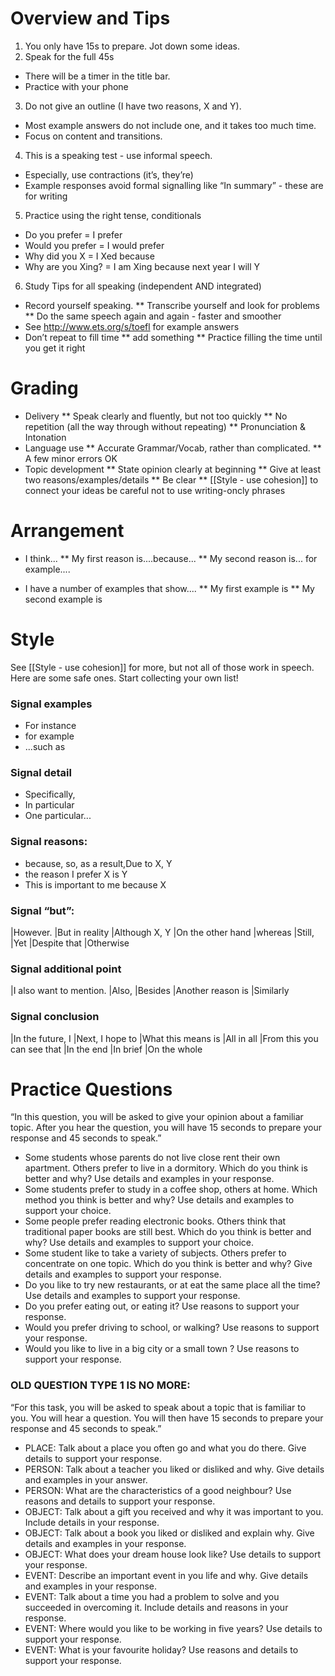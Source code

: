 # Overview and Tips
1) You only have 15s to prepare. Jot down some ideas.
2) Speak for the full 45s  
* There will be a timer in the title bar.
* Practice with your phone
3) Do not give an outline (I have two reasons, X and Y).
* Most example answers do not include one, and it takes too much time.
* Focus on content and transitions.
4) This is a speaking test - use informal speech.
* Especially, use contractions (it’s, they’re)
* Example responses avoid formal signalling like “In summary” - these are for writing
5) Practice using the right tense, conditionals
* Do you prefer  =   I prefer
* Would you prefer   =   I would prefer
* Why did you X  =   I Xed because
* Why are you Xing?  =   I am Xing because next year I will Y
6) Study Tips for all speaking (independent AND integrated)
* Record yourself speaking.
** Transcribe yourself and look for problems
** Do the same speech again and again - faster and smoother
* See http://www.ets.org/s/toefl for example answers
* Don’t repeat to fill time
** add something
** Practice filling the time until you get it right


# Grading
* Delivery
** Speak clearly and fluently, but not too quickly
** No repetition (all the way through without repeating)
** Pronunciation & Intonation
* Language use
** Accurate Grammar/Vocab, rather than complicated.
** A few minor errors OK
* Topic development
** State opinion clearly at beginning
** Give at least two reasons/examples/details
** Be clear
** [[Style - use cohesion]] to connect your ideas be careful not to use writing-oncly phrases

# Arrangement
* I think...
** My first reason is....because...
** My second reason is... for example....

* I have a number of examples that show....
** My first example is
** My second example is

# Style
See [[Style - use cohesion]] for more, but not all of those work in speech. 
Here are some safe ones. 
Start collecting your own list!

### Signal examples
* For instance
* for example
* ...such as

### Signal detail
* Specifically,
* In particular
* One particular...

### Signal reasons:
* because,  so, as a result,Due to X, Y
* the reason I prefer X is Y
* This is important to me because X

### Signal “but”:
|However.            |But in reality |Although X, Y
|On the other hand   |whereas        |Still,
|Yet                 |Despite that   |Otherwise

### Signal additional point
|I also want to mention. |Also,  |Besides
|Another reason is        |Similarly

### Signal conclusion
|In the future, I        |Next, I hope to            |What this means is
|All in all              |From this you can see that  |In the end 
|In brief                |On the whole 

# Practice Questions
“In this question, you will be asked to give your opinion about a familiar topic. After you hear the question, you will have 15 seconds to prepare your response and 45 seconds to speak.”

* Some students whose parents do not live close rent their own apartment. Others prefer to live in a dormitory. Which do you think is better and why? Use details and examples in your response.
* Some students prefer to study in a coffee shop, others at home.  Which method you think is better and why? Use details and examples to support your choice.
* Some people prefer reading electronic books. Others think that traditional paper books are still best. Which do you think is better and why? Use details and examples to support your choice.
* Some student like to take a variety of subjects. Others prefer to concentrate on one topic. Which do you think is better and why? Give details and examples to support your response.
* Do you like to try new restaurants, or at eat the same place all the time? Use details and examples to support your response.
* Do you prefer eating out, or eating it? Use reasons to support your response.
* Would you prefer driving to school, or walking? Use reasons to support your response.
* Would you like to live in a big city or a small town ? Use reasons to support your response.

### OLD QUESTION TYPE 1 IS NO MORE:
“For this task, you will be asked to speak about a topic that is familiar to you. You will hear a question. You will then have 15 seconds to prepare your response and 45 seconds to speak.”
* PLACE: Talk about a place you often go and what you do there. Give details to support your response.
* PERSON: Talk about a teacher you liked or disliked and why. Give details and examples in your answer.
* PERSON: What are the characteristics of a good neighbour? Use reasons and details to support your response.
* OBJECT: Talk about a gift you received and why it was important to you. Include details in your response.
* OBJECT: Talk about a book you liked or disliked and explain why. Give details and examples in your response.
* OBJECT: What does your dream house look like? Use details to support your response.
* EVENT: Describe an important event in you life and why. Give details and examples in your response.
* EVENT: Talk about a time you had a problem to solve and you succeeded in overcoming it. Include details and reasons in your response.
* EVENT: Where would you like to be working in five years? Use details to support your response.
* EVENT: What is your favourite holiday? Use reasons and details to support your response.

